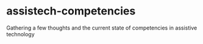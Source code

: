 # assistech-competencies
Gathering a few thoughts and the current state of competencies in assistive technology
